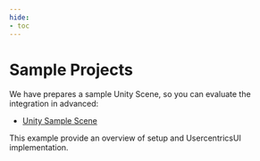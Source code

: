 ```yaml
---
hide:
- toc
---
```


# Sample Projects

We have prepares a sample Unity Scene, so you can evaluate the integration in advanced:

* [Unity Sample Scene](https://bitbucket.org/usercentricscode/unity-sdk/src/master/SampleProject-2019.4/)

This example provide an overview of setup and UsercentricsUI implementation.
